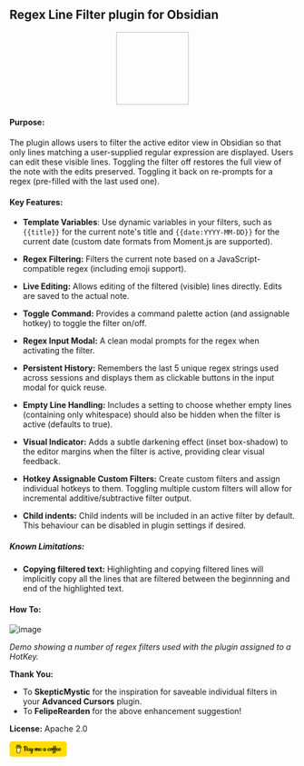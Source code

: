 ## Regex Line Filter plugin for Obsidian
<div style="text-align: center;">
  <img id="random-logo" width="128" height="128">
</div>
<script>
  (function() {
    const imageIndex = Math.floor(Math.random() * 28);
    const paddedIndex = imageIndex.toString().padStart(2, '0');
    const logo = document.getElementById('random-logo');
    if(logo) {
      logo.src = `images/logo_${paddedIndex}.png`;
      logo.alt = 'logo';
    }
  })();
</script>

#### Purpose:
The plugin allows users to filter the active editor view in Obsidian so that only lines matching a user-supplied regular expression are displayed. Users can edit these visible lines. Toggling the filter off restores the full view of the note with the edits preserved. Toggling it back on re-prompts for a regex (pre-filled with the last used one).

#### Key Features:

- **Template Variables**: Use dynamic variables in your filters, such as `{{title}}` for the current note's title and `{{date:YYYY-MM-DD}}` for the current date (custom date formats from Moment.js are supported).

- **Regex Filtering:** Filters the current note based on a JavaScript-compatible regex (including emoji support).
    
- **Live Editing:** Allows editing of the filtered (visible) lines directly. Edits are saved to the actual note.
    
- **Toggle Command:** Provides a command palette action (and assignable hotkey) to toggle the filter on/off.
    
- **Regex Input Modal:** A clean modal prompts for the regex when activating the filter.
    
- **Persistent History:** Remembers the last 5 unique regex strings used across sessions and displays them as clickable buttons in the input modal for quick reuse.
    
- **Empty Line Handling:** Includes a setting to choose whether empty lines (containing only whitespace) should also be hidden when the filter is active (defaults to true).
    
- **Visual Indicator:** Adds a subtle darkening effect (inset box-shadow) to the editor margins when the filter is active, providing clear visual feedback.
    
- **Hotkey Assignable Custom Filters:** Create custom filters and assign individual hotkeys to them. Toggling multiple custom filters will allow for incremental additive/subtractive filter output.

- **Child indents:** Child indents will be included in an active filter by default. This behaviour can be disabled in plugin settings if desired.

##### Known Limitations:

- **Copying filtered text:** Highlighting and copying filtered lines will implicitly copy all the lines that are filtered between the beginnning and end of the highlighted text.

#### How To:
![image](/images/regex-line-filter.gif)

*Demo showing a number of regex filters used with the plugin assigned to a HotKey.*


**Thank You:**
- To **SkepticMystic** for the inspiration for saveable individual filters in your **Advanced Cursors** plugin.
- To **FelipeRearden** for the above enhancement suggestion!

**License:**
Apache 2.0

<a href="https://coff.ee/64mm4kn1f3"><img src="/images/coffee.png" align="left" width="20%" height="20%" ></a>
